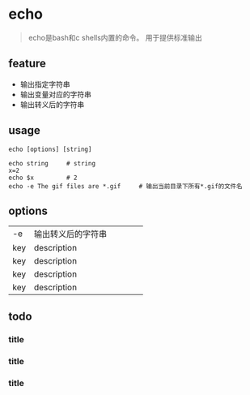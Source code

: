 # echo
> echo是bash和c shells内置的命令。
> 用于提供标准输出

## feature
- 输出指定字符串
- 输出变量对应的字符串
- 输出转义后的字符串

## usage
```shell
echo [options] [string]

echo string     # string
x=2
echo $x         # 2
echo -e The gif files are *.gif     # 输出当前目录下所有*.gif的文件名
```

## options
|||||||
|-|-|-|-|-|-|
|-e|输出转义后的字符串|||||
|key|description|||||
|key|description|||||
|key|description|||||
|key|description|||||

## todo
### title
### title
### title

